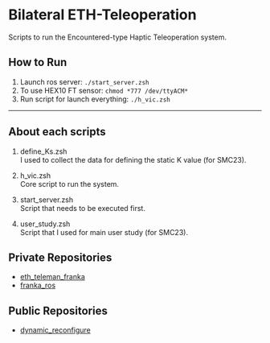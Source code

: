 # Bilateral ETH-Teleoperation   
Scripts to run the Encountered-type Haptic Teleoperation system.   

## How to Run   
1. Launch ros server: `./start_server.zsh`   
2. To use HEX10 FT sensor: `chmod *777 /dev/ttyACM*`   
3. Run script for launch everything: `./h_vic.zsh`    

---------------------

## About each scripts
1. define_Ks.zsh   
I used to collect the data for defining the static K value (for SMC23).   

2. h_vic.zsh    
Core script to run the system.   

3. start_server.zsh   
Script that needs to be executed first.   

4. user_study.zsh   
Script that I used for main user study (for SMC23).   


## Private Repositories   
- [eth_teleman_franka](https://github.com/yaesolKim/eth_teleman_franka)   
- [franka_ros](https://github.com/yaesolKim/franka_ros)    


## Public Repositories   
- [dynamic_reconfigure](https://github.com/ros/dynamic_reconfigure)   
